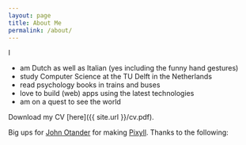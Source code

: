 ```yaml
---
layout: page
title: About Me
permalink: /about/
---
```


I

- am Dutch as well as Italian (yes including the funny hand gestures)
- study Computer Science at the TU Delft in the Netherlands
- read psychology books in trains and buses
- love to build (web) apps using the latest technologies
- am on a quest to see the world

Download my CV [here]({{ site.url }}/cv.pdf).

Big ups for [John Otander](http://johnotander.com) for making [Pixyll](https://github.com/johnotander/pixyll).
Thanks to the following:
